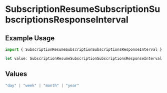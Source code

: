 # SubscriptionResumeSubscriptionSubscriptionsResponseInterval

## Example Usage

```typescript
import { SubscriptionResumeSubscriptionSubscriptionsResponseInterval } from "open-billing/models/operations";

let value: SubscriptionResumeSubscriptionSubscriptionsResponseInterval = "week";
```

## Values

```typescript
"day" | "week" | "month" | "year"
```